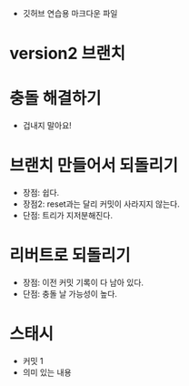 - 깃허브 연습용 마크다운 파일

# version2 브랜치

# 충돌 해결하기
- 겁내지 말아요!

# 브랜치 만들어서 되돌리기
- 장점: 쉽다.
- 장점2: reset과는 달리 커밋이 사라지지 않는다.
- 단점: 트리가 지저분해진다.

# 리버트로 되돌리기
- 장점: 이전 커밋 기록이 다 남아 있다.
- 단점: 충돌 날 가능성이 높다.

# 스태시
- 커밋 1
- 의미 있는 내용